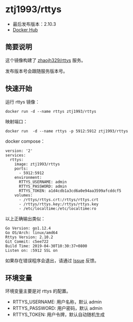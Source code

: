 # ztj1993/rttys

- 最后发布版本：2.10.3
- [Docker Hub](https://hub.docker.com/r/ztj1993/rttys)

## 简要说明

这个镜像构建了 [zhaojh329/rttys](https://github.com/zhaojh329/rttys) 服务。

发布版本号会跟随服务版本号。

## 快速开始

运行 rttys 镜像：
```
docker run -d --name rttys ztj1993/rttys
```

映射端口：
```
docker run  -d --name rttys -p 5912:5912 ztj1993/rttys
```

docker compose：
```
version: '2'
services:
  rttys:
    image: ztj1993/rttys
    ports:
      - 5912:5912
    environment:
      RTTYS_USERNAME: admin
      RTTYS_PASSWORD: admin
      RTTYS_TOKEN: a1d4cdb1a3cd6a0e94aa3599afcddcf5
    volumes:
      - /rttys/rttys.crt:/rttys/rttys.crt
      - /rttys/rttys.key:/rttys/rttys.key
      - /etc/localtime:/etc/localtime:ro
```

以上正确输出类似：
```
Go Version: go1.12.4
Go OS/Arch: linux/amd64
Rttys Version: 2.10.2
Git Commit: c5ee722
Build Time: 2019-04-30T10:30:37+0800 
Listen on: :5912 SSL on
```

如果存在错误程序会退出，请通过 [Issue](https://github.com/ztj1993/docker-rttys/issues) 反馈。

## 环境变量

环境变量主要是对 rttys 的配置。

- RTTYS_USERNAME: 用户名称，默认 admin
- RTTYS_PASSWORD: 用户密码，默认 admin
- RTTYS_TOKEN: 用户令牌，默认自动随机生成
